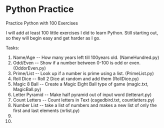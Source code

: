 # Python Practice
Practice Python with 100 Exercises

I will add at least 100 little exercises I did to learn Python. Still starting out, so they will begin easy and get harder as I go.

Tasks:
1. Name/Age -- How many years left till 100years old. (NameHundred.py)
2. Odd/Even -- Show if a number between 0-100 is odd or even. (OddorEven.py)
3. Prime/List -- Look up if a number is prime using a list. (PrimeList.py)
4. Roll Dice -- Roll 2 Dice at random and add them (RollDice.py)
5. Magic 8 Ball -- Create a Magic Eight Ball type of game (magic.txt, MagicBall.py)
6. Letter Pyramid -- Make half pyramid out of input word (letterart.py)
7. Count Letters -- Count letters in Text (cagedbird.txt, countletters.py)
8. Number List -- take a list of numbers and makes a new list of only the first and last elements (nrlist.py)
9.
10.
